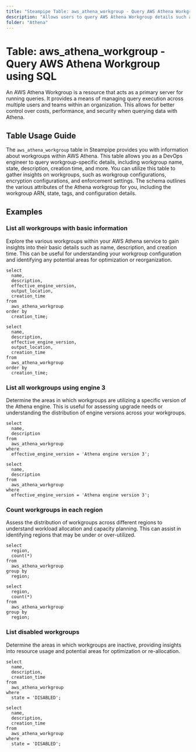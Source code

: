 ```yaml
---
title: "Steampipe Table: aws_athena_workgroup - Query AWS Athena Workgroup using SQL"
description: "Allows users to query AWS Athena Workgroup details such as workgroup name, state, description, creation time, and more."
folder: "Athena"
---
```


# Table: aws_athena_workgroup - Query AWS Athena Workgroup using SQL

An AWS Athena Workgroup is a resource that acts as a primary server for running queries. It provides a means of managing query execution across multiple users and teams within an organization. This allows for better control over costs, performance, and security when querying data with Athena.

## Table Usage Guide

The `aws_athena_workgroup` table in Steampipe provides you with information about workgroups within AWS Athena. This table allows you as a DevOps engineer to query workgroup-specific details, including workgroup name, state, description, creation time, and more. You can utilize this table to gather insights on workgroups, such as workgroup configurations, encryption configurations, and enforcement settings. The schema outlines the various attributes of the Athena workgroup for you, including the workgroup ARN, state, tags, and configuration details.

## Examples

### List all workgroups with basic information
Explore the various workgroups within your AWS Athena service to gain insights into their basic details such as name, description, and creation time. This can be useful for understanding your workgroup configuration and identifying any potential areas for optimization or reorganization.

```sql+postgres
select 
  name, 
  description, 
  effective_engine_version, 
  output_location, 
  creation_time 
from 
  aws_athena_workgroup 
order by 
  creation_time;
```

```sql+sqlite
select 
  name, 
  description, 
  effective_engine_version, 
  output_location, 
  creation_time 
from 
  aws_athena_workgroup 
order by 
  creation_time;
```

### List all workgroups using engine 3
Determine the areas in which workgroups are utilizing a specific version of the Athena engine. This is useful for assessing upgrade needs or understanding the distribution of engine versions across your workgroups.

```sql+postgres
select 
  name, 
  description 
from 
  aws_athena_workgroup 
where 
  effective_engine_version = 'Athena engine version 3';
```

```sql+sqlite
select 
  name, 
  description 
from 
  aws_athena_workgroup 
where 
  effective_engine_version = 'Athena engine version 3';
```

### Count workgroups in each region
Assess the distribution of workgroups across different regions to understand workload allocation and capacity planning. This can assist in identifying regions that may be under or over-utilized.

```sql+postgres
select 
  region, 
  count(*) 
from 
  aws_athena_workgroup 
group by 
  region;
```

```sql+sqlite
select 
  region, 
  count(*) 
from 
  aws_athena_workgroup 
group by 
  region;
```

### List disabled workgroups
Determine the areas in which workgroups are inactive, providing insights into resource usage and potential areas for optimization or re-allocation.

```sql+postgres
select 
  name, 
  description, 
  creation_time
from 
  aws_athena_workgroup 
where
  state = 'DISABLED';
```

```sql+sqlite
select 
  name, 
  description, 
  creation_time
from 
  aws_athena_workgroup 
where
  state = 'DISABLED';
```